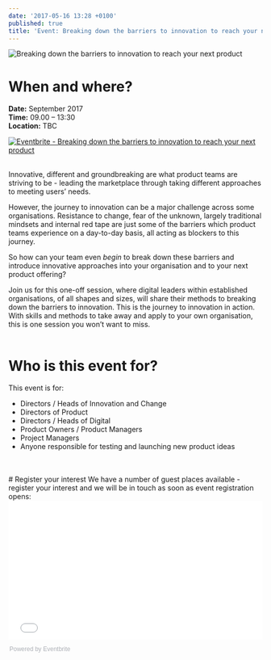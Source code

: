 ```yaml
---
date: '2017-05-16 13:28 +0100'
published: true
title: 'Event: Breaking down the barriers to innovation to reach your next product'
---
```

![Breaking down the barriers to innovation to reach your next product](https://s3-eu-west-1.amazonaws.com/unboxed-web-image-uploader/0a442168c8151489af3a32f3ecda1dbe.png)


# When and where?
<b>Date:</b> September 2017<br/>
<b>Time:</b> 09.00 – 13:30<br/>
<b>Location:</b> TBC<br/>

<a href="https://www.eventbrite.co.uk/e/breaking-down-the-barriers-to-innovation-to-reach-your-next-product-tickets-34654035152?ref=ebtn" target="_blank"><img src="https://www.eventbrite.co.uk/custombutton?eid=34654035152" alt="Eventbrite - Breaking down the barriers to innovation to reach your next product" /></a>

<br/>
Innovative, different and groundbreaking are what product teams are striving to be - leading the marketplace through taking different approaches to meeting users’ needs. 

However, the journey to innovation can be a major challenge across some organisations. Resistance to change, fear of the unknown, largely traditional mindsets and internal red tape are just some of the barriers which product teams experience on a day-to-day basis, all acting as blockers to this journey.

So how can your team even <i>begin</i> to break down these barriers and introduce innovative approaches into your organisation and to your next product offering?

Join us for this one-off session, where digital leaders within established organisations, of all shapes and sizes, will share their methods to breaking down the barriers to innovation. This is the journey to innovation in action. With skills and methods to take away and apply to your own organisation, this is one session you won’t want to miss.<br/>
<br/>

# Who is this event for?
This event is for:

- Directors / Heads of Innovation and Change
- Directors of Product
- Directors / Heads of Digital
- Product Owners / Product Managers
- Project Managers
- Anyone responsible for testing and launching new product ideas
<br/>

<br/>
# Register your interest
We have a number of guest places available - register your interest and we will be in touch as soon as event registration opens:<br/>

<div style="width:100%; text-align:left;"><iframe src="//eventbrite.co.uk/tickets-external?eid=34654035152&ref=etckt" frameborder="0" height="275" width="100%" vspace="0" hspace="0" marginheight="5" marginwidth="5" scrolling="auto" allowtransparency="true"></iframe><div style="font-family:Helvetica, Arial; font-size:12px; padding:10px 0 5px; margin:2px; width:100%; text-align:left;" ><a class="powered-by-eb" style="color: #ADB0B6; text-decoration: none;" target="_blank" href="http://www.eventbrite.co.uk/">Powered by Eventbrite</a></div></div>
